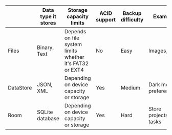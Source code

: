 |  |Data type it stores |Storage capacity limits|ACID support|Backup difficulty|Example|
|---|---|---|---|---|---|
| Files | Binary, Text | Depends on file system limits whether it's FAT32 or EXT4 | No | Easy | Images, PDF |
| DataStore | JSON, XML | Depending on device capacity or storage | Yes | Medium | Dark mode preferences,  |
| Room | SQLite database | Depending on device capacity or storage | Yes | Hard | Store projects and tasks |
